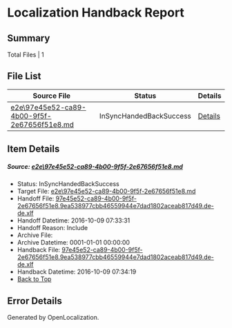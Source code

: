 # <a name='report-top'></a> Localization Handback Report

## Summary
 Total Files | 1

## File List
 Source File | Status | Details 
 ----------- | ------ | ------- 
 [e2e\97e45e52-ca89-4b00-9f5f-2e67656f51e8.md](https://github.com/OpenLocalizationTestOrg/ol-test0/blob/24e68abe9881fcc8ba77096d333d12edc5f965b4/e2e/97e45e52-ca89-4b00-9f5f-2e67656f51e8.md) | InSyncHandedBackSuccess | [Details](#c73159e850349918d1f1d2b1923dd0df30be4a3d1)

## Item Details
##### <a name='c73159e850349918d1f1d2b1923dd0df30be4a3d1'></a> Source: [e2e\97e45e52-ca89-4b00-9f5f-2e67656f51e8.md](https://github.com/OpenLocalizationTestOrg/ol-test0/blob/24e68abe9881fcc8ba77096d333d12edc5f965b4/e2e/97e45e52-ca89-4b00-9f5f-2e67656f51e8.md)
* Status: InSyncHandedBackSuccess
* Target File: [e2e\97e45e52-ca89-4b00-9f5f-2e67656f51e8.md](https://github.com/OpenLocalizationTestOrg/ol-test0-dede/blob/17d386a03a0f6fe8b04c35fc9ace620d44064583/e2e/97e45e52-ca89-4b00-9f5f-2e67656f51e8.md)
* Handoff File: [97e45e52-ca89-4b00-9f5f-2e67656f51e8.9ea538977cbb46559944e7dad1802aceab817d49.de-de.xlf](https://github.com/OpenLocalizationTestOrg/ol-test0-handoff/blob/27bb032b0fb0ef35a3dda25d0e7b9ceb5c72dc06/ol-handoff/OpenLocalizationTestOrg/ol-test0-dede/qimu/ht/97e45e52-ca89-4b00-9f5f-2e67656f51e8.9ea538977cbb46559944e7dad1802aceab817d49.de-de.xlf)
* Handoff Datetime: 2016-10-09 07:33:31
* Handoff Reason: Include
* Archive File: 
* Archive Datetime: 0001-01-01 00:00:00
* Handback File: [97e45e52-ca89-4b00-9f5f-2e67656f51e8.9ea538977cbb46559944e7dad1802aceab817d49.de-de.xlf](https://github.com/OpenLocalizationTestOrg/ol-test0-handback/blob/c8ef178ca1fb49ad3c89c0ea22a04bccf1358ff6/ol-handback/OpenLocalizationTestOrg/ol-test0-dede/qimu/ht/97e45e52-ca89-4b00-9f5f-2e67656f51e8.9ea538977cbb46559944e7dad1802aceab817d49.de-de.xlf)
* Handback Datetime: 2016-10-09 07:34:19
* [Back to Top](#report-top)


## Error Details

Generated by OpenLocalization.
